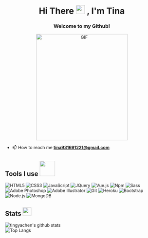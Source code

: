 <h1 align="center">Hi There <img src="https://github.com/TheDudeThatCode/TheDudeThatCode/blob/master/Assets/Hi.gif" width="29px"> , I'm Tina</h1>
<h3 align="center">Welcome to my Github!</h3>
<p align="center">
<img alt="GIF" src="https://media.giphy.com/media/RK5KD6UcUpAt92zZvt/giphy.gif" width="300" height="350"/>
 </p>
 
 - 📫 How to reach me **tina931691221@gmail.com**
 
## Tools I use <img src="https://media.giphy.com/media/mGcNjsfWAjY5AEZNw6/giphy.gif" width="50">

![HTML5](https://img.shields.io/badge/-HTML5-%23E44D27?style=flat-square&logo=html5&logoColor=ffffff)
![CSS3](https://img.shields.io/badge/-CSS3-%231572B6?style=flat-square&logo=css3)
![JavaScript](https://img.shields.io/badge/-JavaScript-%23F7DF1C?style=flat-square&logo=javascript&logoColor=000000&labelColor=%23F7DF1C&color=%23FFCE5A)
![JQuery](https://img.shields.io/badge/-JQuery-007ACC?style=flat-square&logo=JQuery&logoColor=white)
![Vue.js](https://img.shields.io/badge/-Vue.js-%232c3e50?style=flat-square&logo=vuedotjs)
![Npm](https://img.shields.io/badge/-Npm-%23282C34?style=flat-square&logo=Npm)
![Sass](https://img.shields.io/badge/-Sass-%23CC6699?style=flat-square&logo=sass&logoColor=ffffff)
![Adobe Photoshop](https://img.shields.io/badge/-AdobePhotoshop-%232C3A42?style=flat-square&logo=AdobePhotoshop)
![Adobe Illustrator](https://img.shields.io/badge/-AdobeIllustrator-%232C3A42?style=flat-square&logo=AdobeIllustrator)
![Git](https://img.shields.io/badge/-Git-%23F05032?style=flat-square&logo=git&logoColor=%23ffffff)
![Heroku](https://img.shields.io/badge/-Heroku-%234B32C3?style=flat-square&logo=Heroku&logoColor=ffffff)
![Bootstrap](https://img.shields.io/badge/-Bootstrap-%234B32C3?style=flat-square&logo=bootstrap&logoColor=ffffff)
![Node.js](https://img.shields.io/badge/-Node.js-%232C3A42?style=flat-square&logo=nodedotjs&logoColor=339933)
![MongoDB](https://img.shields.io/badge/-MongoDB-%232C3A42?style=flat-square&logo=MongoDB&logoColor=339933)

## Stats <img src="https://emojis.slackmojis.com/emojis/images/1621024394/39092/cat-roll.gif?1621024394" width="28" />


![tingyachen's github stats](https://github-readme-stats.vercel.app/api?username=tingyachen&show_icons=true&theme=dracula)
<br/>
![Top Langs](https://github-readme-stats.vercel.app/api/top-langs/?username=tingyachen&layout=compact&theme=dracula)
